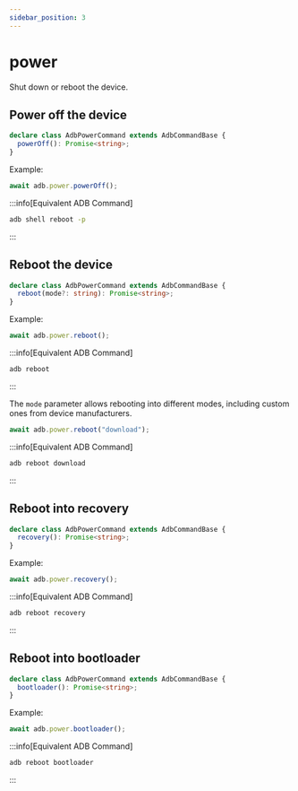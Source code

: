 ```yaml
---
sidebar_position: 3
---
```


# power

Shut down or reboot the device.

## Power off the device

```ts
declare class AdbPowerCommand extends AdbCommandBase {
  powerOff(): Promise<string>;
}
```

Example:

```ts transpile
await adb.power.powerOff();
```

:::info[Equivalent ADB Command]

```sh
adb shell reboot -p
```

:::

## Reboot the device

```ts
declare class AdbPowerCommand extends AdbCommandBase {
  reboot(mode?: string): Promise<string>;
}
```

Example:

```ts transpile
await adb.power.reboot();
```

:::info[Equivalent ADB Command]

```sh
adb reboot
```

:::

The `mode` parameter allows rebooting into different modes, including custom ones from device manufacturers.

```ts transpile
await adb.power.reboot("download");
```

:::info[Equivalent ADB Command]

```sh
adb reboot download
```

:::

## Reboot into recovery

```ts
declare class AdbPowerCommand extends AdbCommandBase {
  recovery(): Promise<string>;
}
```

Example:

```ts transpile
await adb.power.recovery();
```

:::info[Equivalent ADB Command]

```sh
adb reboot recovery
```

:::

## Reboot into bootloader

```ts
declare class AdbPowerCommand extends AdbCommandBase {
  bootloader(): Promise<string>;
}
```

Example:

```ts transpile
await adb.power.bootloader();
```

:::info[Equivalent ADB Command]

```sh
adb reboot bootloader
```

:::
